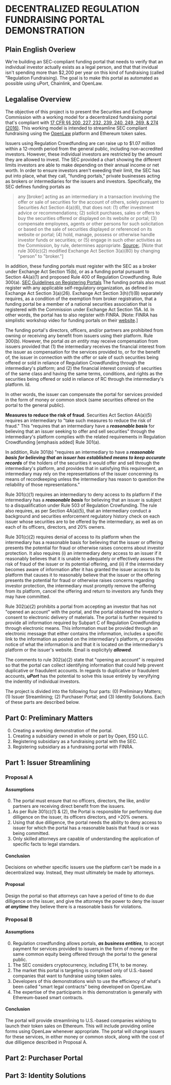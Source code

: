 # DECENTRALIZED REGULATION FUNDRAISING PORTAL DEMONSTRATION

## Plain English Overiew

We're building an SEC-compliant funding portal that needs to verify that an individual investor actually exists as a legal person, and that that invidual isn't spending more than $2,200 per year on this kind of fundraising (called "Regulation Fundraising).  The goal is to make this portal as automated as possible using uPort, Chainlink, and OpenLaw.

## Legalalise Overview

The objective of this project is to present the Securities and Exchange Commission with a working model for a decentralized fundraising portal that's compliant with [17 CFR §§ 200, 227, 232, 239, 240, 249, 269, & 274 (2016)](https://www.sec.gov/rules/final/2015/33-9974.pdf).  This working model is intended to streamline SEC compliant fundraising using the [OpenLaw](OpenLaw.io) platform and Ethereum token sales.

Issuers using Regulation Crowdfunding are can raise up to $1.07 million within a 12-month period from the general public, including non-accredited investors.  However, these individual investors are restricted by the amount they are allowed to invest.  The SEC provided a chart showing the different limits investors are able to make depending on their annual income or net worth.  In order to ensure investors aren't exeeding their limit, the SEC has put into place, what they call, "funding portals," private businesses acting as brokers or intermediaries for the issuers and investors.  Specifically, the SEC defines funding portals as

>any [broker] acting as an intermediary in a transaction involving the offer or sale of securities for the account of others, solely pursuant to Securities Act Section 4(a)(6), that does not: (1) offer investment advice or recommendations; (2) solicit purchases, sales or offers to buy the securities offered or displayed on its website or portal; (3) compensate employees, agents or other persons for such solicitation or based on the sale of securities displayed or referenced on its website or portal; (4) hold, manage, possess or otherwise handle investor funds or securities; or (5) engage in such other activities as the Commission, by rule, determines appropriate. [Source:](https://www.sec.gov/rules/final/2015/33-9974.pdf). [Note that rule 300(c)(2) modified Exchange Act Section 3(a)(80) by changing "person" to "broker."]

In addition, these funding portals must register with the SEC as a broker under Exchange Act Section 15(b), or as a funding portal pursuant to Section 4A(a)(1) and proposed Rule 400 of Regulation Crowdfunding.  Rule 300(a).  [SEC Guidelines on Registering Portals](https://www.sec.gov/divisions/marketreg/tmcompliance/fpregistrationguide.htm)  The funding portals also must register with any applicable self-regulatory organization, as defined in Exchange Act Section 3(a)(26).  Exchange Act Section 3(h)(1)(B) separately requires, as a condition of the exemption from broker registration, that a funding portal be a member of a national securities association that is registered with the Commission under Exchange Act Section 15A. Id.  In other words, the portal has to also register with FINRA.  [Note: FINRA has simplistic workshop video for funding portals on their [website](http://www.finra.org/industry/funding-portals).]

The funding portal's directors, officers, and/or partners are prohibited from owning or receiving any benefit from issuers using their platform. Rule 300(b).  However, the portal *as an entity* may receive compensation from issuers provided that (1) the intermediary receives the financial interest from the issuer as compensation for the services provided to, or for the benefit of, the issuer in connection with the offer or sale of such securities being offered or sold in reliance of Regulation Crowdfunding through the intermediary's platform; and (2) the financial interest consists of securities of the same class and having the same terms, conditions, and rights as the securities being offered or sold in reliance of RC through the intermediary's platform.  Id.

In other words, the issuer can compensate the portal for services provided in the form of money or common stock (same securities offered on the portal to the general public).

**Measures to reduce the risk of fraud**.  Securities Act Section 4A(a)(5) requires an intermediary to "take such measures to reduce the risk of fraud."  This "requires that an intermediary have a ***reasonable basis*** for believing that an issuer seeking to offer and sell securities" through the intermediary's platform complies with the related requirements in Regulation Crowdfunding [emphasis added] Rule 301(a).  

In addition, Rule 301(b) "requires an intermediary to have a ***reasonable basis for believing that an issuer has established means to keep accurate records*** of the holders of the securities it would offer and sell through the intermediary's platform, and provides that in satisfying this requirement, an intermediary may rely on the representations of the issuer concerning its means of recordkeeping unless the intermediary has reason to question the reliability of those representations."

Rule 301(c)(1) requires an intermediary to deny access to its platform if the intermediary has a ***reasonable basis*** for believing that an issuer is subject to a disqualification under Rule 503 of Regulation Crowfunding.  The rule also requires, as per Section 4A(a)(5), that an intermediary conduct a background and securities enforcement regulatory history check on each issuer whose securities are to be offered by the intermediary, as well as on each of its officers, directors, and 20% owners.

Rule 301(c)(2) requires denial of access to its platform when the intermediary has a reasonable basis for believing that the issuer or offering presents the potential for fraud or otherwise raises concerns about investor protection.  It also requires (i) an intermediary deny access to an issuer if it reasonably believes that it is unable to adequately or effectively assess the risk of fraud of the issuer or its potential offering, and (ii) if the intermeidary becomes aware of information after it has granted the issuer access to its platform that causes it to reasonably believe that the issuer or the offering presents the potential for fraud or otherwise raises concerns regarding investor protection, the intermediary must promptly remove the offering from its platform, cancel the offering and return to investors any funds they may have committed.

Rule 302(a)(2) prohibits a portal from accepting an investor that has not "opened an account" with the portal, and the portal obtained the investor's consent to electronic delivery of materials.  The portal is further required to provide all information required by Subpart C of Regulation Crowdfunding through electronic means.  This information must be provided through an electronic message that either contains the information, includes a specific link to the information as posted on the intermediary's platform, or provides notice of what the information is and that it is located on the intermediary's platform or the issuer's website.  Email is explicityly ***allowed***.

The comments to rule 302(a)(2) state that "opening an account" is required so that the portal can collect identifying information that could help prevent duplicative or fraudulent accounts.  In regards to duplicative or fraudulent accounts, ***uPort*** has the potential to solve this issue entirely by veryifying the indentity of individual investors.

The project is divided into the following four parts: (0) Preliminary Matters; (1) Issuer Streamlining; (2) Purchaser Portal; and (3) Identity Solutions.  Each of these parts are described below.

## Part 0: Preliminary Matters

0. Creating a working demonstration of the portal.
1. Creating a subsidiary owned in whole or part by Open, ESQ LLC.
2. Registering subsidiary as a fundraising portal with the SEC.
3. Registering subsidiary as a fundraising portal with FINRA.

## Part 1: Issuer Streamlining

### Proposal A

#### Assumptions

0. The portal must ensure that no officers, directors, the like, and/or partners are receiving direct benefit from the issuers.
1. As per Rule 301(c)(1) & (2), the Portal is responsible for performing due dilligence on the issuer, its officers directors, and >20% owners.
2. Using that due dilligence, the portal needs the ability to deny access to issuer for which the portal has a reasonable basis that fraud is or was being committed.
3. Only skilled attorneys are capable of understanding the application of specific facts to legal starndars.

#### Conclusion

Decisions on whether specific issuers use the platform can't be made in a decentralized way.  Instead, they must ultimately be made by attorneys.

#### Proposal

Design the portal so that attorneys can have a period of time to do due dilligence on the issuer, and give the attorneys the power to deny the issuer ***at anytime*** they believe there is a reasonable basis for violations.

### Proposal B

#### Assumptions

0. Regulation crowdfunding allows portals, ***as business entities***, to accept payment for services provided to issuers in the form of money or the same common equity being offered through the portal to the general public.
1. The SEC considers cryptocurrency, including ETH, to be money.
2. The market this portal is targeting is comprised only of U.S.-based companies that want to fundraise using token sales.
3. Developers of this demonstrations wish to use the efficiency of what's been called "smart legal contracts" being developed on OpenLaw.
4. The expertise of the participants in this demonstration is generally with Ethereum-based smart contracts.

#### Conclusion

The portal will provide streamlining to U.S.-based companies wishing to launch their token sales on Ethereum.  This will include providing online forms using OpenLaw whenever appropriate.  The portal will change issuers for these services, in either money or common stock, along with the cost of due dilligence described in Proposal A.

## Part 2: Purchaser Portal

## Part 3: Identity Solutions
